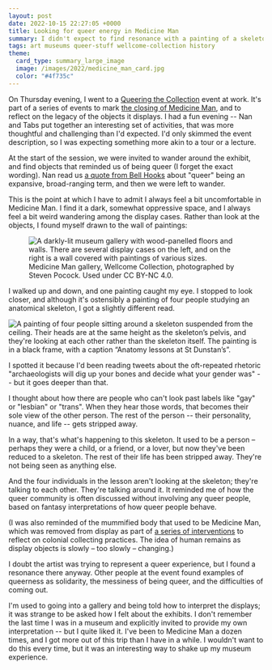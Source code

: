 ```yaml
---
layout: post
date: 2022-10-15 22:27:05 +0000
title: Looking for queer energy in Medicine Man
summary: I didn't expect to find resonance with a painting of a skeleton.
tags: art museums queer-stuff wellcome-collection history
theme:
  card_type: summary_large_image
  image: /images/2022/medicine_man_card.jpg
  color: "#4f735c"
---
```


On Thursday evening, I went to a [Queering the Collection] event at work.
It's part of a series of events to mark [the closing of Medicine Man][beyond], and to reflect on the legacy of the objects it displays.
I had a fun evening -- Nan and Tabs put together an interesting set of activities, that was more thoughtful and challenging than I'd expected.
I'd only skimmed the event description, so I was expecting something more akin to a tour or a lecture.

At the start of the session, we were invited to wander around the exhibit, and find objects that reminded us of being queer (I forget the exact wording).
Nan read us [a quote from Bell Hooks][bellhooks] about "queer" being an expansive, broad-ranging term, and then we were left to wander.

This is the point at which I have to admit I always feel a bit uncomfortable in Medicine Man.
I find it a dark, somewhat oppressive space, and I always feel a bit weird wandering among the display cases.
Rather than look at the objects, I found myself drawn to the wall of paintings:

<figure class="fullwidth_img">
  <img src="/images/2022/EP_000425_005_1x.jpg" srcset="/images/2022/EP_000425_005_1x.jpg 1x, /images/2022/EP_000425_005_2x.jpg 2x, /images/2022/EP_000425_005_3x.jpg 3x" alt="A darkly-lit museum gallery with wood-panelled floors and walls. There are several display cases on the left, and on the right is a wall covered with paintings of various sizes.">
  <figcaption>
    Medicine Man gallery, Wellcome Collection, photographed by Steven Pocock.
    Used under CC BY-NC 4.0.
  </figcaption>
</figure>

I walked up and down, and one painting caught my eye.
I stopped to look closer, and although it's ostensibly a painting of four people studying an anatomical skeleton, I got a slightly different read.

<img src="/images/2022/st-dunstans_1x.jpg" srcset="/images/2022/st-dunstans_1x.jpg 1x, /images/2022/st-dunstans_2x.jpg 2x, /images/2022/st-dunstans_3x.jpg 3x" class="fullwidth_img" alt="A painting of four people sitting around a skeleton suspended from the ceiling. Their heads are at the same height as the skeleton’s pelvis, and they're looking at each other rather than the skeleton itself. The painting is in a black frame, with a caption “Anatomy lessons at St Dunstan’s”.">

I spotted it because I'd been reading tweets about the oft-repeated rhetoric "archaeologists will dig up your bones and decide what your gender was" -- but it goes deeper than that.

I thought about how there are people who can't look past labels like "gay" or "lesbian" or "trans".
When they hear those words, that becomes their sole view of the other person.
The rest of the person -- their personality, nuance, and life -- gets stripped away.

In a way, that's what's happening to this skeleton.
It used to be a person – perhaps they were a child, or a friend, or a lover, but now they've been reduced to a skeleton.
The rest of their life has been stripped away.
They're not being seen as anything else.

And the four individuals in the lesson aren't looking at the skeleton; they're talking to each other.
They're talking around it.
It reminded me of how the queer community is often discussed without involving any queer people, based on fantasy interpretations of how queer people behave.

(I was also reminded of the mummified body that used to be Medicine Man, which was removed from display as part of [a series of interventions][intervention] to reflect on colonial collecting practices.
The idea of human remains as display objects is slowly – too slowly – changing.)

I doubt the artist was trying to represent a queer experience, but I found a resonance there anyway.
Other people at the event found examples of queerness as solidarity, the messiness of being queer, and the difficulties of coming out.

I'm used to going into a gallery and being told how to interpret the displays; it was strange to be asked how I felt about the exhibits.
I don't remember the last time I was in a museum and explicitly invited to provide my own interpretation -- but I quite liked it.
I've been to Medicine Man a dozen times, and I got more out of this trip than I have in a while.
I wouldn't want to do this every time, but it was an interesting way to shake up my museum experience.

[Queering the Collection]: https://wellcomecollection.org/events/YqsRchEAAMXL_J76
[beyond]: https://wellcomecollection.org/event-series/Yv5GQhAAAILuA2Mb
[bellhooks]: https://en.wikipedia.org/wiki/Bell_hooks#Personal_life
[intervention]: https://museummutterings.wordpress.com/2021/09/15/intervention-medicine-man-gallery-wellcome-collection-london/
